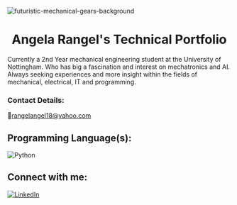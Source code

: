 ![futuristic-mechanical-gears-background](https://github.com/artrangel/artrangel/assets/166471692/356736ac-65e6-4ac6-b8cc-08b7c65414d2)
<h1 align="center">Angela Rangel's Technical Portfolio</h1>
Currently a 2nd Year mechanical engineering student at the University of Nottingham. Who has big a fascination and interest on mechatronics and AI. Always seeking experiences and more insight within the fields of mechanical, electrical, IT and programming.

### Contact Details:
:email:rangelangel18@yahoo.com

## Programming Language(s):
![Python](https://img.shields.io/badge/Python-FFD43B?style=for-the-badge&logo=python&logoColor=blue)

## Connect with me:
[![LinkedIn](https://img.shields.io/badge/LinkedIn-0077B5?style=for-the-badge&logo=linkedin&logoColor=white)](https://www.linkedin.com/in/angel-rangel-711152254/)

